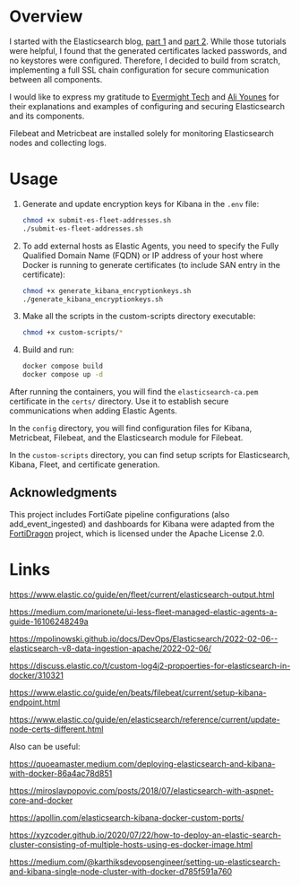 # Overview

I started with the Elasticsearch blog, [part 1](https://www.elastic.co/blog/getting-started-with-the-elastic-stack-and-docker-compose) and [part 2](https://www.elastic.co/blog/getting-started-with-the-elastic-stack-and-docker-compose-part-2). While those tutorials were helpful, I found that the generated certificates lacked passwords, and no keystores were configured. Therefore, I decided to build from scratch, implementing a full SSL chain configuration for secure communication between all components.

I would like to express my gratitude to [Evermight Tech](https://www.youtube.com/@evermighttech) and [Ali Younes](https://www.youtube.com/@AliYounesGo4IT) for their explanations and examples of configuring and securing Elasticsearch and its components.

Filebeat and Metricbeat are installed solely for monitoring Elasticsearch nodes and collecting logs.

# Usage

1. Generate and update encryption keys for Kibana in the `.env` file:

    ```bash
    chmod +x submit-es-fleet-addresses.sh
    ./submit-es-fleet-addresses.sh
    ```

2. To add external hosts as Elastic Agents, you need to specify the Fully Qualified Domain Name (FQDN) or IP address of your host where Docker is running to generate certificates (to include SAN entry in the certificate):

    ```bash
    chmod +x generate_kibana_encryptionkeys.sh
    ./generate_kibana_encryptionkeys.sh
    ```

3. Make all the scripts in the custom-scripts directory executable:

    ```bash
    chmod +x custom-scripts/*
    ```

4. Build and run:

    ```bash
    docker compose build
    docker compose up -d
    ```

After running the containers, you will find the `elasticsearch-ca.pem` certificate in the `certs/` directory. Use it to establish secure communications when adding Elastic Agents.

In the `config` directory, you will find configuration files for Kibana, Metricbeat, Filebeat, and the Elasticsearch module for Filebeat.

In the `custom-scripts` directory, you can find setup scripts for Elasticsearch, Kibana, Fleet, and certificate generation.

## Acknowledgments

This project includes FortiGate pipeline configurations (also add_event_ingested) and dashboards for Kibana were adapted from the [FortiDragon](https://github.com/enotspe/fortinet-2-elasticsearch/tree/master) project, which is licensed under the Apache License 2.0.

# Links

https://www.elastic.co/guide/en/fleet/current/elasticsearch-output.html

https://medium.com/marionete/ui-less-fleet-managed-elastic-agents-a-guide-16106248249a

https://mpolinowski.github.io/docs/DevOps/Elasticsearch/2022-02-06--elasticsearch-v8-data-ingestion-apache/2022-02-06/

https://discuss.elastic.co/t/custom-log4j2-propoerties-for-elasticsearch-in-docker/310321

https://www.elastic.co/guide/en/beats/filebeat/current/setup-kibana-endpoint.html

https://www.elastic.co/guide/en/elasticsearch/reference/current/update-node-certs-different.html

Also can be useful:

https://quoeamaster.medium.com/deploying-elasticsearch-and-kibana-with-docker-86a4ac78d851

https://miroslavpopovic.com/posts/2018/07/elasticsearch-with-aspnet-core-and-docker

https://apollin.com/elasticsearch-kibana-docker-custom-ports/

https://xyzcoder.github.io/2020/07/22/how-to-deploy-an-elastic-search-cluster-consisting-of-multiple-hosts-using-es-docker-image.html

https://medium.com/@karthiksdevopsengineer/setting-up-elasticsearch-and-kibana-single-node-cluster-with-docker-d785f591a760